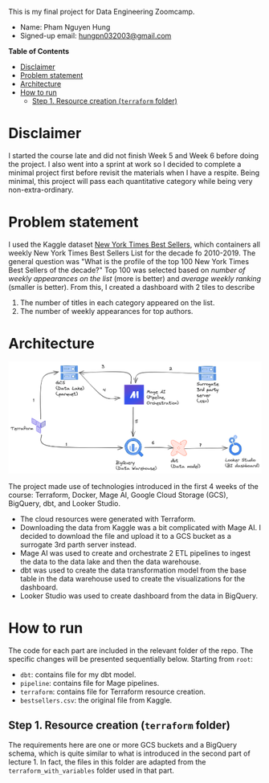 This is my final project for Data Engineering Zoomcamp.

- Name: Pham Nguyen Hung
- Signed-up email: hungpn032003@gmail.com

<!-- START doctoc generated TOC please keep comment here to allow auto update -->
<!-- DON'T EDIT THIS SECTION, INSTEAD RE-RUN doctoc TO UPDATE -->
**Table of Contents**

- [Disclaimer](#disclaimer)
- [Problem statement](#problem-statement)
- [Architecture](#architecture)
- [How to run](#how-to-run)
  - [Step 1. Resource creation (`terraform` folder)](#step-1-resource-creation-terraform-folder)

<!-- END doctoc generated TOC please keep comment here to allow auto update -->

# Disclaimer

I started the course late and did not finish Week 5 and Week 6 before doing the project. I also went into a sprint at work so I decided to complete a minimal project first before revisit the materials when I have a respite. Being minimal, this project will pass each quantitative category while being very non-extra-ordinary.

# Problem statement

I used the Kaggle dataset [New York Times Best Sellers](https://www.kaggle.com/datasets/dhruvildave/new-york-times-best-sellers), which containers all weekly New York Times Best Sellers List for the decade fo 2010-2019. The general question was "What is the profile of the top 100 New York Times Best Sellers of the decade?" Top 100 was selected based on *number of weekly appearances on the list* (more is better) and *average weekly ranking* (smaller is better). From this, I created a dashboard with 2 tiles to describe

1. The number of titles in each category appeared on the list.
2. The number of weekly appearances for top authors.

# Architecture

![Project architecture (my own work)](./media/Architecture.png)

The project made use of technologies introduced in the first 4 weeks of the course: Terraform, Docker, Mage AI, Google Cloud Storage (GCS), BigQuery, dbt, and Looker Studio.

- The cloud resources were generated with Terraform.
- Downloading the data from Kaggle was a bit complicated with Mage AI. I decided to download the file and upload it to a GCS bucket as a surrogate 3rd parth server instead.
- Mage AI was used to create and orchestrate 2 ETL pipelines to ingest the data to the data lake and then the data warehouse.
- dbt was used to create the data transformation model from the base table in the data warehouse used to create the visualizations for the dashboard.
- Looker Studio was used to create dashboard from the data in BigQuery.

# How to run

The code for each part are included in the relevant folder of the repo. The specific changes will be presented sequentially below. Starting from `root`:

- `dbt`: contains file for my dbt model.
- `pipeline`: contains file for Mage pipelines.
- `terraform`: contains file for Terraform resource creation.
- `bestsellers.csv`: the original file from Kaggle.
  
## Step 1. Resource creation (`terraform` folder)

The requirements here are one or more GCS buckets and a BigQuery schema, which is quite similar to what is introduced in the second part of lecture 1. In fact, the files in this folder are adapted from the `terraform_with_variables` folder used in that part.